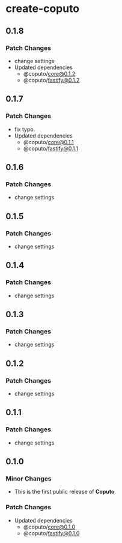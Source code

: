 # create-coputo

## 0.1.8

### Patch Changes

- change settings
- Updated dependencies
  - @coputo/core@0.1.2
  - @coputo/fastify@0.1.2

## 0.1.7

### Patch Changes

- fix typo.
- Updated dependencies
  - @coputo/core@0.1.1
  - @coputo/fastify@0.1.1

## 0.1.6

### Patch Changes

- change settings

## 0.1.5

### Patch Changes

- change settings

## 0.1.4

### Patch Changes

- change settings

## 0.1.3

### Patch Changes

- change settings

## 0.1.2

### Patch Changes

- change settings

## 0.1.1

### Patch Changes

- change settings

## 0.1.0

### Minor Changes

- This is the first public release of **Coputo**.

### Patch Changes

- Updated dependencies
  - @coputo/core@0.1.0
  - @coputo/fastify@0.1.0
